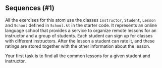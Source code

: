 ## Sequences (#1)

All the exercises for this atom use the classes `Instructor`, `Student`,
`Lesson` and `School` defined in `School.kt` in the starter code. It
represents an online language school that provides a service to organize remote
lessons for an instructor and a group of students. Each student can sign up for
classes with different instructors. After the lesson a student can rate it, and
these ratings are stored together with the other information about the lesson.

Your first task is to find all the common lessons for a given student and
instructor.